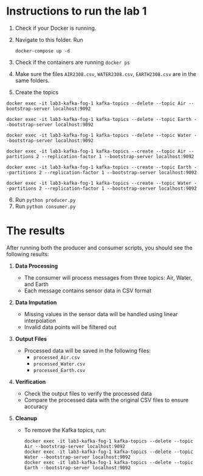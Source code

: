 # Instructions to run the lab 1

1. Check if your Docker is running.
2. Navigate to this folder. Run

    `docker-compose up -d`
3. Check if the containers are running `docker ps`

4. Make sure the files `AIR2308.csv`, `WATER2308.csv`, `EARTH2308.csv` are in the same folders.

5. Create the topics

`docker exec -it lab3-kafka-fog-1 kafka-topics --delete --topic Air --bootstrap-server localhost:9092`

`docker exec -it lab3-kafka-fog-1 kafka-topics --delete --topic Earth --bootstrap-server localhost:9092`

`docker exec -it lab3-kafka-fog-1 kafka-topics --delete --topic Water --bootstrap-server localhost:9092`

`docker exec -it lab3-kafka-fog-1 kafka-topics --create --topic Air --partitions 2 --replication-factor 1 --bootstrap-server localhost:9092`

`docker exec -it lab3-kafka-fog-1 kafka-topics --create --topic Earth --partitions 2 --replication-factor 1 --bootstrap-server localhost:9092`

`docker exec -it lab3-kafka-fog-1 kafka-topics --create --topic Water --partitions 2 --replication-factor 1 --bootstrap-server localhost:9092`

6. Run `python producer.py`
7. Run `python consumer.py`

# The results

After running both the producer and consumer scripts, you should see the following results:

1. **Data Processing**
   - The consumer will process messages from three topics: Air, Water, and Earth
   - Each message contains sensor data in CSV format

2. **Data Imputation**
   - Missing values in the sensor data will be handled using linear interpolation
   - Invalid data points will be filtered out

3. **Output Files**
   - Processed data will be saved in the following files:
     - `processed_Air.csv`
     - `processed_Water.csv`
     - `processed_Earth.csv`

4. **Verification**
   - Check the output files to verify the processed data
   - Compare the processed data with the original CSV files to ensure accuracy

5. **Cleanup**
   - To remove the Kafka topics, run:
     ```
     docker exec -it lab3-kafka-fog-1 kafka-topics --delete --topic Air --bootstrap-server localhost:9092
     docker exec -it lab3-kafka-fog-1 kafka-topics --delete --topic Water --bootstrap-server localhost:9092
     docker exec -it lab3-kafka-fog-1 kafka-topics --delete --topic Earth --bootstrap-server localhost:9092
     ```


